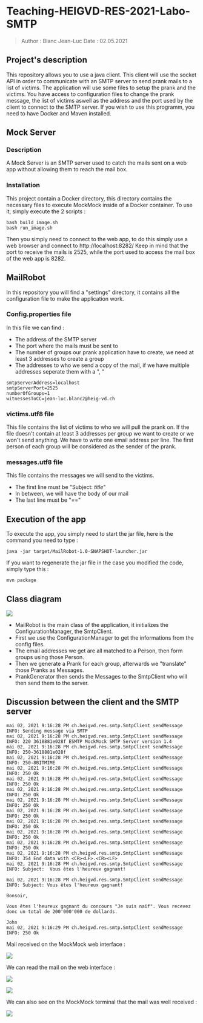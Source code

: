 # Teaching-HEIGVD-RES-2021-Labo-SMTP

>Author : Blanc Jean-Luc
>Date : 02.05.2021

## Project's description
This repository allows you to use a java client. This client will use the socket API in order to communicate with an SMTP server to send prank mails to a list of victims.
The application will use some files to setup the prank and the victims. You have access to configuration files to change the prank message, the list of victims aswell as the address and the port used by the client to connect to the SMTP server.
If you wish to use this programm, you need to have Docker and Maven installed.

## Mock Server
### Description
A Mock Server is an SMTP server used to catch the mails sent on a web app without allowing them to reach the mail box.
### Installation
This project contain a Docker directory, this directory contains the necessary files to execute MockMock inside of a Docker container.
To use it, simply execute the 2 scripts : 
```
bash build_image.sh
bash run_image.sh
```
Then you simply need to connect to the web app, to do this simply use a web browser and connect to http://localhost:8282/
Keep in mind that the port to receive the mails is 2525, while the port used to access the mail box of the web app is 8282.
## MailRobot
In this repository you will find a "settings" directory, it contains all the configuration file to make the application work.

### Config.properties file
In this file we can find : 
* The address of the SMTP server
* The port where the mails must be sent to
* The number of groups our prank application have to create, we need at least 3 addresses to create a group
* The addresses to who we send a copy of the mail, if we have multiple addresses seperate them with a ", "

```
smtpServerAddress=localhost
smtpServerPort=2525
numberOfGroups=1
witnessesToCC=jean-luc.blanc2@heig-vd.ch
```

### victims.utf8 file
This file contains the list of victims to who we will pull the prank on. If the file doesn't contain at least 3 addresses per group we want to create or we won't send anything.
We have to write one email address per line. The first person of each group will be considered as the sender of the prank.
### messages.utf8 file
This file contains the messages we will send to the victims.
* The first line must be "Subject: *title*"
* In between, we will have the body of our mail
* The last line must be "=="

## Execution of the app
To execute the app, you simply need to start the jar file, here is the command you need to type : 
```
java -jar target/MailRobot-1.0-SNAPSHOT-launcher.jar
```
If you want to regenerate the jar file in the case you modified the code, simply type this : 
```
mvn package
```

## Class diagram

![](\images\UML_Diagram.JPG)

* MailRobot is the main class of the application, it initializes the ConfigurationManager, the SmtpClient.
* First we use the ConfigurationManager to get the informations from the config files.
* The email addresses we get are all matched to a Person, then form groups using those Person.
* Then we generate a Prank for each group, afterwards we "translate" those Pranks as Messages.
* PrankGenerator then sends the Messages to the SmtpClient who will then send them to the server.



## Discussion between the client and the SMTP server



```
mai 02, 2021 9:16:28 PM ch.heigvd.res.smtp.SmtpClient sendMessage
INFO: Sending message via SMTP
mai 02, 2021 9:16:28 PM ch.heigvd.res.smtp.SmtpClient sendMessage
INFO: 220 3618881e028f ESMTP MockMock SMTP Server version 1.4
mai 02, 2021 9:16:28 PM ch.heigvd.res.smtp.SmtpClient sendMessage
INFO: 250-3618881e028f
mai 02, 2021 9:16:28 PM ch.heigvd.res.smtp.SmtpClient sendMessage
INFO: 250-8BITMIME
mai 02, 2021 9:16:28 PM ch.heigvd.res.smtp.SmtpClient sendMessage
INFO: 250 Ok
mai 02, 2021 9:16:28 PM ch.heigvd.res.smtp.SmtpClient sendMessage
INFO: 250 Ok
mai 02, 2021 9:16:28 PM ch.heigvd.res.smtp.SmtpClient sendMessage
INFO: 250 Ok
mai 02, 2021 9:16:28 PM ch.heigvd.res.smtp.SmtpClient sendMessage
INFO: 250 Ok
mai 02, 2021 9:16:28 PM ch.heigvd.res.smtp.SmtpClient sendMessage
INFO: 250 Ok
mai 02, 2021 9:16:28 PM ch.heigvd.res.smtp.SmtpClient sendMessage
INFO: 250 Ok
mai 02, 2021 9:16:28 PM ch.heigvd.res.smtp.SmtpClient sendMessage
INFO: 250 Ok
mai 02, 2021 9:16:28 PM ch.heigvd.res.smtp.SmtpClient sendMessage
INFO: 250 Ok
mai 02, 2021 9:16:28 PM ch.heigvd.res.smtp.SmtpClient sendMessage
INFO: 354 End data with <CR><LF>.<CR><LF>
mai 02, 2021 9:16:28 PM ch.heigvd.res.smtp.SmtpClient sendMessage
INFO: Subject:  Vous êtes l'heureux gagnant!

mai 02, 2021 9:16:28 PM ch.heigvd.res.smtp.SmtpClient sendMessage
INFO: Subject: Vous êtes l'heureux gagnant!

Bonsoir,

Vous êtes l'heureux gagnant du concours "Je suis naïf". Vous recevez donc un total de 200'000'000 de dollards.

John
mai 02, 2021 9:16:29 PM ch.heigvd.res.smtp.SmtpClient sendMessage
INFO: 250 Ok
```

Mail received on the MockMock web interface : 

![](\images\MailReceived.JPG)

We can read the mail on the web interface : 

![](\images\Mail1.JPG)

![](\images\Mail2.JPG)

We can also see on the MockMock terminal that the mail was well received : 

![](\images\dockerTerminal.JPG)